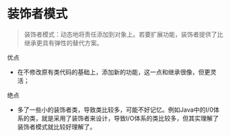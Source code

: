 # 装饰者模式

>装饰者模式：动态地将责任添加到对象上。若要扩展功能，装饰者提供了比继承更具有弹性的替代方案。

优点
- 在不修改原有类代码的基础上，添加新的功能，这一点和继承很像，但更灵活；

绝点
- 多了一些小的装饰者类，导致类比较多，可能不好记忆。例如Java中的I/0体系的类，就是采用了装饰者来设计，导致I/O体系的类比较多，但其实理解了装饰者模式就比较好理解了。